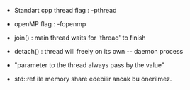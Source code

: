 - Standart cpp thread flag : -pthread
- openMP flag : -fopenmp


- join()   : main thread waits for 'thread' to finish
- detach() : thread will freely on its own -- daemon process

- "parameter to the thread always pass by the value"
- std::ref ile memory share edebilir ancak bu önerilmez.
